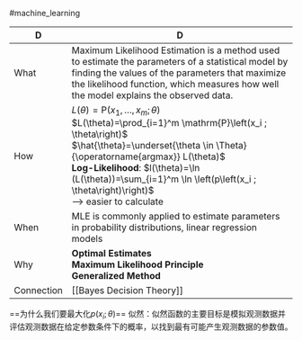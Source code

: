 #machine_learning 

| D          | D                                                                                                                                                                                                                                             |
| ---------- | --------------------------------------------------------------------------------------------------------------------------------------------------------------------------------------------------------------------------------------------- |
| What       | Maximum Likelihood Estimation is a method used to estimate the parameters of a statistical model by finding the values of the parameters that maximize the likelihood function, which measures how well the model explains the observed data. |
| How        | $L(\theta)=\mathrm{P}\left(x_1, \ldots, x_m ; \theta\right)$<br>$L(\theta)=\prod_{i=1}^m \mathrm{P}\left(x_i ; \theta\right)$<br>$\hat{\theta}=\underset{\theta \in \Theta}{\operatorname{argmax}} L(\theta)$<br>**Log-Likelihood**: $l(\theta)=\ln (L(\theta))=\sum_{i=1}^m \ln \left(p\left(x_i ; \theta\right)\right)$<br>--> easier to calculate                                                                                                                                                                                                                                              |
| When       | MLE is commonly applied to estimate parameters in probability distributions, linear regression models                                                                                                                                         |
| Why        | **Optimal Estimates**<br>**Maximum Likelihood Principle**<br>**Generalized Method**                                                                                                                                                                                     |
| Connection | [[Bayes Decision Theory]]                                                                                                                                                                                                                     |

==为什么我们要最大化$p\left(x_i ; \theta\right)$==
似然：似然函数的主要目标是模拟观测数据并评估观测数据在给定参数条件下的概率，以找到最有可能产生观测数据的参数值。